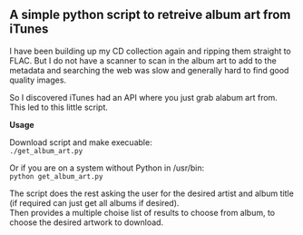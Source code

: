 ## A simple python script to retreive album art from iTunes
  
I have been building up my CD collection again and ripping them straight to FLAC. But I do not have a scanner to scan in the album art to add to the metadata and searching the web was slow and generally hard to find good quality images.  
  
So I discovered iTunes had an API where you just grab alabum art from. This led to this little script.  
  
**Usage**
  
Download script and make execuable:  
`./get_album_art.py`  
  
Or if you are on a system without Python in /usr/bin:  
`python get_album_art.py`  
  
The script does the rest asking the user for the desired artist and album title (if required can just get all albums if desired).  
Then provides a multiple choise list of results to choose from album, to choose the desired artwork to download.  